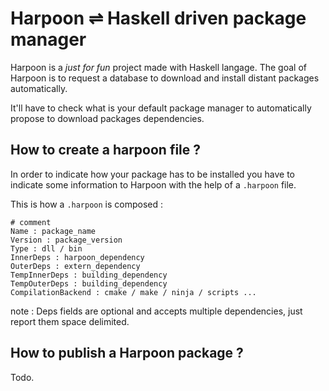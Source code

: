 # Harpoon ⇌ Haskell driven package manager

Harpoon is a *just for fun* project made with Haskell langage.
The goal of Harpoon is to request a database to download and install distant packages automatically.

It'll have to check what is your default package manager to automatically propose to download packages dependencies.

## How to create a harpoon file ?

In order to indicate how your package has to be installed you have to indicate some information to Harpoon with the help of a `.harpoon` file.

This is how a `.harpoon` is composed :

```
# comment
Name : package_name
Version : package_version
Type : dll / bin
InnerDeps : harpoon_dependency
OuterDeps : extern_dependency
TempInnerDeps : building_dependency
TempOuterDeps : building_dependency
CompilationBackend : cmake / make / ninja / scripts ...
```
note : Deps fields are optional and accepts multiple dependencies, just report them space delimited.

## How to publish a Harpoon package ?

Todo.
